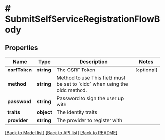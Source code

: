 # # SubmitSelfServiceRegistrationFlowBody

## Properties

Name | Type | Description | Notes
------------ | ------------- | ------------- | -------------
**csrfToken** | **string** | The CSRF Token | [optional]
**method** | **string** | Method to use  This field must be set to &#x60;oidc&#x60; when using the oidc method. |
**password** | **string** | Password to sign the user up with |
**traits** | **object** | The identity traits |
**provider** | **string** | The provider to register with |

[[Back to Model list]](../../README.md#models) [[Back to API list]](../../README.md#endpoints) [[Back to README]](../../README.md)
